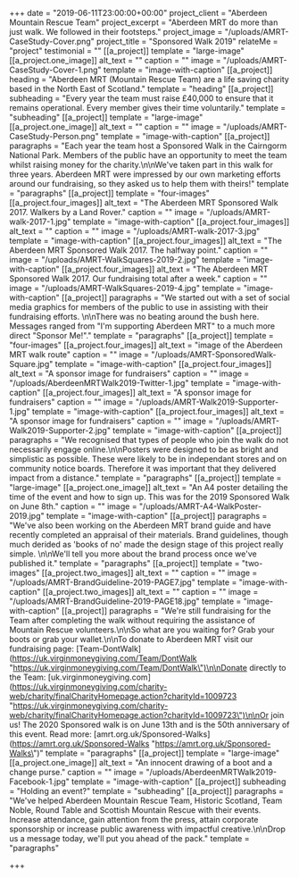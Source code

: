 +++
date = "2019-06-11T23:00:00+00:00"
project_client = "Aberdeen Mountain Rescue Team"
project_excerpt = "Aberdeen MRT do more than just walk. We followed in their footsteps."
project_image = "/uploads/AMRT-CaseStudy-Cover.png"
project_title = "Sponsored Walk 2019"
relateMe = "project"
testimonial = ""
[[a_project]]
template = "large-image"
[[a_project.one_image]]
alt_text = ""
caption = ""
image = "/uploads/AMRT-CaseStudy-Cover-1.png"
template = "image-with-caption"
[[a_project]]
heading = "Aberdeen MRT (Mountain Rescue Team) are a life saving charity based in the North East of Scotland."
template = "heading"
[[a_project]]
subheading = "Every year the team must raise £40,000 to ensure that it remains operational. Every member gives their time voluntarily."
template = "subheading"
[[a_project]]
template = "large-image"
[[a_project.one_image]]
alt_text = ""
caption = ""
image = "/uploads/AMRT-CaseStudy-Person.png"
template = "image-with-caption"
[[a_project]]
paragraphs = "Each year the team host a Sponsored Walk in the Cairngorm National Park. Members of the public have an opportunity to meet the team whilst raising money for the charity.\n\nWe've taken part in this walk for three years. Aberdeen MRT were impressed by our own marketing efforts around our fundraising, so they asked us to help them with theirs!"
template = "paragraphs"
[[a_project]]
template = "four-images"
[[a_project.four_images]]
alt_text = "The Aberdeen MRT Sponsored Walk 2017. Walkers by a Land Rover."
caption = ""
image = "/uploads/AMRT-walk-2017-1.jpg"
template = "image-with-caption"
[[a_project.four_images]]
alt_text = ""
caption = ""
image = "/uploads/AMRT-walk-2017-3.jpg"
template = "image-with-caption"
[[a_project.four_images]]
alt_text = "The Aberdeen MRT Sponsored Walk 2017. The halfway point."
caption = ""
image = "/uploads/AMRT-WalkSquares-2019-2.jpg"
template = "image-with-caption"
[[a_project.four_images]]
alt_text = "The Aberdeen MRT Sponsored Walk 2017. Our fundraising total after a week."
caption = ""
image = "/uploads/AMRT-WalkSquares-2019-4.jpg"
template = "image-with-caption"
[[a_project]]
paragraphs = "We started out with a set of social media graphics for members of the public to use in assisting with their fundraising efforts. \n\nThere was no beating around the bush here. Messages ranged from \"I'm supporting Aberdeen MRT\" to a much more direct \"Sponsor Me!\"."
template = "paragraphs"
[[a_project]]
template = "four-images"
[[a_project.four_images]]
alt_text = "image of the Aberdeen MRT walk route"
caption = ""
image = "/uploads/AMRT-SponsoredWalk-Square.jpg"
template = "image-with-caption"
[[a_project.four_images]]
alt_text = "A sponsor image for fundraisers"
caption = ""
image = "/uploads/AberdeenMRTWalk2019-Twitter-1.jpg"
template = "image-with-caption"
[[a_project.four_images]]
alt_text = "A sponsor image for fundraisers"
caption = ""
image = "/uploads/AMRT-Walk2019-Supporter-1.jpg"
template = "image-with-caption"
[[a_project.four_images]]
alt_text = "A sponsor image for fundraisers"
caption = ""
image = "/uploads/AMRT-Walk2019-Supporter-2.jpg"
template = "image-with-caption"
[[a_project]]
paragraphs = "We recognised that types of people who join the walk do not necessarily engage online.\n\nPosters were designed to be as bright and simplistic as possible. These were likely to be in independant stores and on community notice boards. Therefore it was important that they delivered impact from a distance."
template = "paragraphs"
[[a_project]]
template = "large-image"
[[a_project.one_image]]
alt_text = "An A4 poster detailing the time of the event and how to sign up. This was for the 2019 Sponsored Walk on June 8th."
caption = ""
image = "/uploads/AMRT-A4-WalkPoster-2019.jpg"
template = "image-with-caption"
[[a_project]]
paragraphs = "We've also been working on the Aberdeen MRT brand guide and have recently completed an appraisal of their materials. Brand guidelines, though much derided as 'books of no' made the design stage of this project really simple. \n\nWe'll tell you more about the brand process once we've published it."
template = "paragraphs"
[[a_project]]
template = "two-images"
[[a_project.two_images]]
alt_text = ""
caption = ""
image = "/uploads/AMRT-BrandGuideline-2019-PAGE7.jpg"
template = "image-with-caption"
[[a_project.two_images]]
alt_text = ""
caption = ""
image = "/uploads/AMRT-BrandGuideline-2019-PAGE18.jpg"
template = "image-with-caption"
[[a_project]]
paragraphs = "We're still fundraising for the Team after completing the walk without requiring the assistance of Mountain Rescue volunteers.\n\nSo what are you waiting for? Grab your boots or grab your wallet.\n\nTo donate to Aberdeen MRT visit our fundraising page: [Team-DontWalk](https://uk.virginmoneygiving.com/Team/DontWalk \"https://uk.virginmoneygiving.com/Team/DontWalk\")\n\nDonate directly to the Team: [uk.virginmoneygiving.com](https://uk.virginmoneygiving.com/charity-web/charity/finalCharityHomepage.action?charityId=1009723 \"https://uk.virginmoneygiving.com/charity-web/charity/finalCharityHomepage.action?charityId=1009723\")\n\nOr join us! The 2020 Sponsored walk is on June 13th and is the 50th anniversary of this event. Read more: [amrt.org.uk/Sponsored-Walks](https://amrt.org.uk/Sponsored-Walks \"https://amrt.org.uk/Sponsored-Walks\")"
template = "paragraphs"
[[a_project]]
template = "large-image"
[[a_project.one_image]]
alt_text = "An innocent drawing of a boot and a change purse."
caption = ""
image = "/uploads/AberdeenMRTWalk2019-Facebook-1.jpg"
template = "image-with-caption"
[[a_project]]
subheading = "Holding an event?"
template = "subheading"
[[a_project]]
paragraphs = "We've helped Aberdeen Mountain Rescue Team, Historic Scotland, Team Noble, Round Table and Scottish Mountain Rescue with their events. Increase attendance, gain attention from the press, attain corporate sponsorship or increase public awareness with impactful creative.\n\nDrop us a message today, we'll put you ahead of the pack."
template = "paragraphs"

+++
